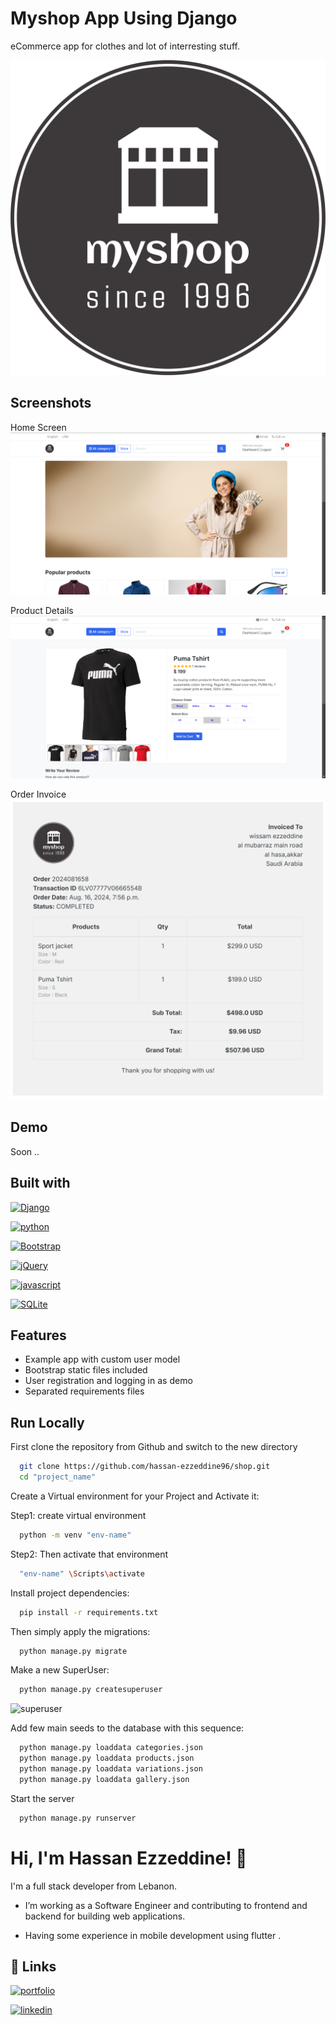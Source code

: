 
# Myshop App Using Django

eCommerce app for clothes and lot of interresting stuff.


![Logo](https://github.com/hassan-ezzeddine96/shop/blob/master/static/images/logo.png?raw=true)


## Screenshots

Home Screen
![Home](https://github.com/hassan-ezzeddine96/shop/blob/master/static/images/screen_shots/home.png?raw=true)

Product Details
![Product](https://github.com/hassan-ezzeddine96/shop/blob/master/static/images/screen_shots/product.png?raw=true)

Order Invoice
![Invoice](https://github.com/hassan-ezzeddine96/shop/blob/master/static/images/screen_shots/invoice.png?raw=true)


## Demo

Soon ..


## Built with

[![Django](https://img.shields.io/badge/Django-092E20?style=for-the-badge&logo=django&logoColor=green)](https://www.djangoproject.com/)

[![python](https://img.shields.io/badge/python-3670A0?style=for-the-badge&logo=python&logoColor=ffdd54)](https://www.python.org/)

[![Bootstrap](https://img.shields.io/badge/Bootstrap-563D7C?style=for-the-badge&logo=bootstrap&logoColor=white)](https://getbootstrap.com/)

[![jQuery](https://img.shields.io/badge/jQuery-0769AD?style=for-the-badge&logo=jquery&logoColor=white)](https://jquery.com/)

[![javascript](https://shields.io/badge/JavaScript-F7DF1E?logo=JavaScript&logoColor=000&style=flat-square)](https://www.javascript.com/)

[![SQLite](https://img.shields.io/badge/SQLite-07405E?style=flat&compact=true&logo=sqlite&logoColor=white)](https://www.sqlite.org/)

## Features

- Example app with custom user model
- Bootstrap static files included
- User registration and logging in as demo
- Separated requirements files



## Run Locally

First clone the repository from Github and switch to the new directory

```bash
  git clone https://github.com/hassan-ezzeddine96/shop.git
  cd "project_name"
```
Create a Virtual environment for your Project and Activate it:

Step1: create virtual environment

```bash
  python -m venv "env-name"
```
Step2: Then activate that environment

```bash
  "env-name" \Scripts\activate
```

Install project dependencies:

```bash
  pip install -r requirements.txt
```

Then simply apply the migrations:

```bash
  python manage.py migrate
```
Make a new SuperUser:

```bash
  python manage.py createsuperuser
```
![superuser](https://ultahost.com/knowledge-base/wp-content/uploads/2024/03/How-to-Create-a-Superuser-in-Django-8.png)

Add few main seeds to the database with this sequence:
```bash
  python manage.py loaddata categories.json
  python manage.py loaddata products.json
  python manage.py loaddata variations.json
  python manage.py loaddata gallery.json
```

Start the server

```bash
  python manage.py runserver
```



# Hi, I'm Hassan Ezzeddine! 👋



I'm a full stack developer from Lebanon.
- I’m working as a Software Engineer and contributing to frontend and backend for building web applications.

- Having some experience in mobile development using flutter .

 


## 🔗 Links
[![portfolio](https://img.shields.io/badge/my_portfolio-000?style=for-the-badge&logo=ko-fi&logoColor=white)](https://hassan-ezzeddine96.github.io/portfolio/)

[![linkedin](https://img.shields.io/badge/linkedin-0A66C2?style=for-the-badge&logo=linkedin&logoColor=white)](https://www.linkedin.com/in/hassan-ezzeddine-b01963171/)


